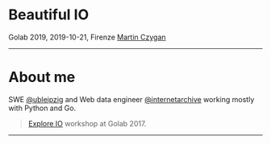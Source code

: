 # Beautiful IO

Golab 2019, 2019-10-21, Firenze
[Martin Czygan](mailto:martin.czygan@gmail.com)

----

# About me

SWE [@ubleipzig](https://ub.uni-leipzig.de) and Web data engineer
[@internetarchive](https://archive.org) working mostly with Python and Go.

> [Explore IO](https://github.com/miku/exploreio) workshop at Golab 2017.

----


